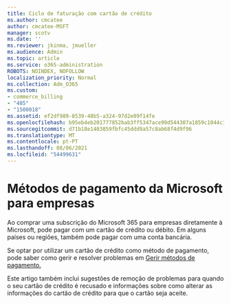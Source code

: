 ```yaml
---
title: Ciclo de faturação com cartão de crédito
ms.author: cmcatee
author: cmcatee-MSFT
manager: scotv
ms.date: ''
ms.reviewer: jkinma, jmueller
ms.audience: Admin
ms.topic: article
ms.service: o365-administration
ROBOTS: NOINDEX, NOFOLLOW
localization_priority: Normal
ms.collection: Adm_O365
ms.custom:
- commerce_billing
- "485"
- "1500018"
ms.assetid: ef2df989-8539-48b5-a324-97d2e09f14fe
ms.openlocfilehash: b95eb4eb201777852bab3ff5347ace99d544307a1859c1044c150ee368bd9400
ms.sourcegitcommit: d71b18e1403859fbfc45ddd9a57c8ab68f4d9f96
ms.translationtype: MT
ms.contentlocale: pt-PT
ms.lasthandoff: 08/06/2021
ms.locfileid: "54499631"
---
```

# <a name="payment-methods-for-microsoft-for-business"></a>Métodos de pagamento da Microsoft para empresas

Ao comprar uma subscrição do Microsoft 365 para empresas diretamente à Microsoft, pode pagar com um cartão de crédito ou débito. Em alguns países ou regiões, também pode pagar com uma conta bancária.
  
Se optar por utilizar um cartão de crédito como método de pagamento, pode saber como gerir e resolver problemas em [Gerir métodos de pagamento.](/microsoft-365/commerce/billing-and-payments/manage-payment-methods)
  
Este artigo também inclui sugestões de remoção de problemas para quando o seu cartão de crédito é recusado e informações sobre como alterar as informações do cartão de crédito para que o cartão seja aceite.
